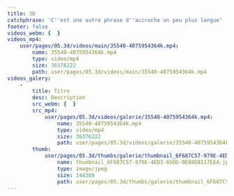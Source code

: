 ```yaml
---
title: 3D
catchphrase: 'C''est une autre phrase d''accroche un peu plus longue'
footer: false
videos_webm: {  }
videos_mp4:
    user/pages/05.3d/videos/main/35540-4075954364k.mp4:
        name: 35540-4075954364k.mp4
        type: video/mp4
        size: 36376222
        path: user/pages/05.3d/videos/main/35540-4075954364k.mp4
videos_galery:
    -
        title: Titre
        desc: Description
        src_webm: {  }
        src_mp4:
            user/pages/05.3d/videos/galerie/35540-4075954364k.mp4:
                name: 35540-4075954364k.mp4
                type: video/mp4
                size: 36376222
                path: user/pages/05.3d/videos/galerie/35540-4075954364k.mp4
        thumb:
            user/pages/05.3d/thumbs/galerie/thumbnail_6F687C57-979E-4ED3-85DD-0EB8D8117EE4.jpg:
                name: thumbnail_6F687C57-979E-4ED3-85DD-0EB8D8117EE4.jpg
                type: image/jpeg
                size: 144389
                path: user/pages/05.3d/thumbs/galerie/thumbnail_6F687C57-979E-4ED3-85DD-0EB8D8117EE4.jpg
---
```


